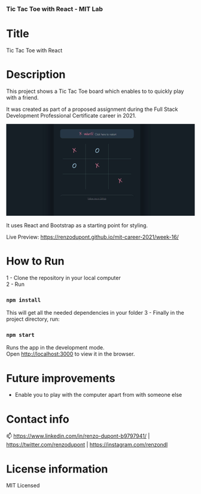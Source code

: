 ### Tic Tac Toe with React - MIT Lab

# Title

Tic Tac Toe with React

# Description

This project shows a Tic Tac Toe board which enables to to quickly play with a friend.

It was created as part of a proposed assignment during the Full Stack Development Professional Certificate career in 2021.

<img src="preview.jpg"/>

It uses React and Bootstrap as a starting point for styling.

Live Preview: https://renzodupont.github.io/mit-career-2021/week-16/

# How to Run

1 - Clone the repository in your local computer<br/>
2 - Run

### `npm install`

This will get all the needed dependencies in your folder
3 - Finally in the project directory, run:

### `npm start`

Runs the app in the development mode.\
Open [http://localhost:3000](http://localhost:3000) to view it in the browser.

# Future improvements

- Enable you to play with the computer apart from with someone else

# Contact info

📫 https://www.linkedin.com/in/renzo-dupont-b9797941/ | https://twitter.com/renzodupont | https://instagram.com/renzondl

# License information

MIT Licensed
